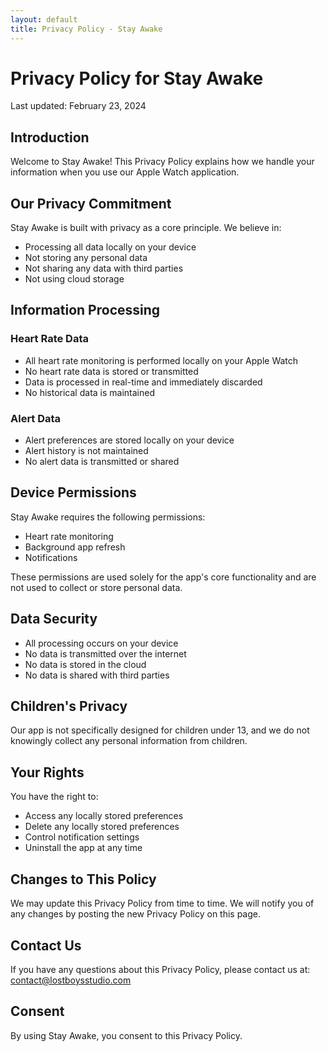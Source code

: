 ```yaml
---
layout: default
title: Privacy Policy - Stay Awake
---
```


# Privacy Policy for Stay Awake

Last updated: February 23, 2024

## Introduction

Welcome to Stay Awake! This Privacy Policy explains how we handle your information when you use our Apple Watch application.

## Our Privacy Commitment

Stay Awake is built with privacy as a core principle. We believe in:
- Processing all data locally on your device
- Not storing any personal data
- Not sharing any data with third parties
- Not using cloud storage

## Information Processing

### Heart Rate Data
- All heart rate monitoring is performed locally on your Apple Watch
- No heart rate data is stored or transmitted
- Data is processed in real-time and immediately discarded
- No historical data is maintained

### Alert Data
- Alert preferences are stored locally on your device
- Alert history is not maintained
- No alert data is transmitted or shared

## Device Permissions

Stay Awake requires the following permissions:
- Heart rate monitoring
- Background app refresh
- Notifications

These permissions are used solely for the app's core functionality and are not used to collect or store personal data.

## Data Security

- All processing occurs on your device
- No data is transmitted over the internet
- No data is stored in the cloud
- No data is shared with third parties

## Children's Privacy

Our app is not specifically designed for children under 13, and we do not knowingly collect any personal information from children.

## Your Rights

You have the right to:
- Access any locally stored preferences
- Delete any locally stored preferences
- Control notification settings
- Uninstall the app at any time

## Changes to This Policy

We may update this Privacy Policy from time to time. We will notify you of any changes by posting the new Privacy Policy on this page.

## Contact Us

If you have any questions about this Privacy Policy, please contact us at:
contact@lostboysstudio.com

## Consent

By using Stay Awake, you consent to this Privacy Policy. 